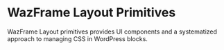 # WazFrame Layout Primitives

WazFrame Layout primitives provides UI components and a systematized approach to managing CSS in WordPress blocks.